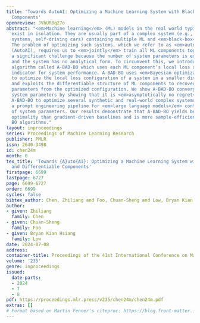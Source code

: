 ```yaml
---
title: 'Towards AutoAI: Optimizing a Machine Learning System with Black-box and Differentiable
  Components'
openreview: JVhUR8q27o
abstract: "<em>Machine learning</em> (ML) models in the real world typically do not
  exist in isolation. They are usually part of a complex system (e.g., healthcare
  systems, self-driving cars) containing multiple ML and <em>black-box</em> components.
  The problem of optimizing such systems, which we refer to as <em>automated AI</em>
  (AutoAI), requires us to <em>jointly</em> train all ML components together and presents
  a significant challenge because the number of system parameters is extremely high
  and the system has no analytical form. To circumvent this, we introduce a novel
  algorithm called A-BAD-BO which uses each ML component’s local loss as an auxiliary
  indicator for system performance. A-BAD-BO uses <em>Bayesian optimization</em> (BO)
  to optimize the local loss configuration of a system in a smaller dimensional space
  and exploits the differentiable structure of ML components to recover optimal system
  parameters from the optimized configuration. We show A-BAD-BO converges to optimal
  system parameters by showing that it is <em>asymptotically no regret</em>. We use
  A-BAD-BO to optimize several synthetic and real-world complex systems, including
  a prompt engineering pipeline for <em>large language models</em> containing millions
  of system parameters. Our results demonstrate that A-BAD-BO yields better system
  optimality than gradient-driven baselines and is more sample-efficient than pure
  BO algorithms."
layout: inproceedings
series: Proceedings of Machine Learning Research
publisher: PMLR
issn: 2640-3498
id: chen24m
month: 0
tex_title: 'Towards {A}uto{AI}: Optimizing a Machine Learning System with Black-box
  and Differentiable Components'
firstpage: 6699
lastpage: 6727
page: 6699-6727
order: 6699
cycles: false
bibtex_author: Chen, Zhiliang and Foo, Chuan-Sheng and Low, Bryan Kian Hsiang
author:
- given: Zhiliang
  family: Chen
- given: Chuan-Sheng
  family: Foo
- given: Bryan Kian Hsiang
  family: Low
date: 2024-07-08
address:
container-title: Proceedings of the 41st International Conference on Machine Learning
volume: '235'
genre: inproceedings
issued:
  date-parts:
  - 2024
  - 7
  - 8
pdf: https://proceedings.mlr.press/v235/chen24m/chen24m.pdf
extras: []
# Format based on Martin Fenner's citeproc: https://blog.front-matter.io/posts/citeproc-yaml-for-bibliographies/
---
```

